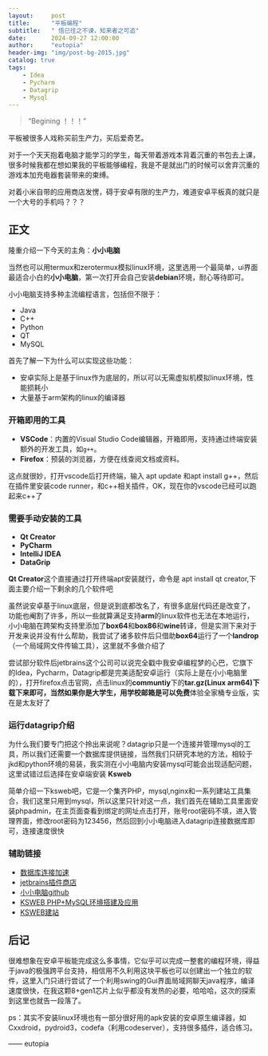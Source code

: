 ```yaml
---
layout:     post
title:      "平板编程"
subtitle:   " 悟已往之不谏，知来者之可追"
date:       2024-09-27 12:00:00
author:     "eutopia"
header-img: "img/post-bg-2015.jpg"
catalog: true
tags:
    - Idea
    - Pycharm
    - Datagrip
    - Mysql
---
```


> “Begining ！！！”


平板被很多人戏称买前生产力，买后爱奇艺。

对于一个天天抱着电脑才能学习的学生，每天带着游戏本背着沉重的书包去上课，很多时候我都在想如果我的平板能够编程，我是不是就出门的时候可以舍弃沉重的游戏本加充电器套装带来的束缚。

对着小米自带的应用商店发愣，碍于安卓有限的生产力，难道安卓平板真的就只是一个大号的手机吗？？？


<p id = "build"></p>

## 正文

隆重介绍一下今天的主角：**小小电脑**

当然也可以用termux和zerotermux模拟linux环境，这里选用一个最简单，ui界面最适合小白的**小小电脑**，第一次打开会自己安装**debian**环境，耐心等待即可。

小小电脑支持多种主流编程语言，包括但不限于：
- Java
- C++
- Python
- QT
- MySQL


首先了解一下为什么可以实现这些功能：

* 安卓实际上是基于linux作为底层的，所以可以无需虚拟机模拟linux环境，性能损耗小
* 大量基于arm架构的linux的编译器

### 开箱即用的工具

- **VSCode**：内置的Visual Studio Code编辑器，开箱即用，支持通过终端安装额外的开发工具，如`g++`。
- **Firefox**：预装的浏览器，方便在线查阅文档或资料。

这点就很妙，打开vscode后打开终端，输入 apt update 和apt install g++，然后在插件里安装code runner，和c++相关插件，OK，现在你的vscode已经可以跑起来c++了


### 需要手动安装的工具

- **Qt Creator**
- **PyCharm**
- **IntelliJ IDEA**
- **DataGrip**


**Qt Creator**这个直接通过打开终端apt安装就行，命令是 apt install qt creator,下面主要介绍一下剩余的几个软件吧

虽然说安卓基于linux底层，但是说到底都改名了，有很多底层代码还是改变了，功能也阉割了许多，所以一些就算满足支持**arm**的linux软件也无法在本地运行，小小电脑在跨架构支持里添加了**box64**和**box86**和**wine**转译，但是实测下来对于开发来说并没有什么帮助，我尝试了诸多软件后只借助**box64**运行了一个**landrop**（一个局域网文件传输工具），这里就不多做介绍了

尝试部分软件后jetbrains这个公司可以说完全戳中我安卓编程梦的心巴，它旗下的Idea，Pycharm，Datagrip都是完美适配安卓运行（实际上是在小小电脑里的），打开firefox点击官网，点击linux的**communtiy**下的**tar.gz(Linux arm64)**下载下来即可，当然如果你是大学生，用学校邮箱是可以**免费**体验全家桶专业版，实在是太友好了


### 运行datagrip介绍

为什么我们要专门把这个拎出来说呢？datagrip只是一个连接并管理mysql的工具，所以我们还需要一个数据库提供链接，当然我们只研究本地的方法，相较于jkd和python环境的易装，我实测在小小电脑内安装mysql可能会出现适配问题，这里试错过后选择在安卓端安装 **Ksweb**


简单介绍一下ksweb吧，它是一个集齐PHP，mysql,nginx和一系列建站工具集合，我们这里只用到mysql，所以这里只针对这一点，我们首先在辅助工具里面安装phpadmin，在主页面查看到绑定的网址点击打开，账号root密码不填，进入管理界面，修改root密码为123456，然后回到小小电脑进入datagrip连接数据库即可，连接速度很快

### 辅助链接
- [数据库连接加速](http://t.csdnimg.cn/JouYn)
- [jetbrains插件商店](https://plugins.jetbrains.com/idea)
- [小小电脑github](https://github.com/Cateners/tiny_computer)
- [KSWEB PHP+MySQL环境搭建及应用](https://blog.csdn.net/ymangu666/article/details/29838467)
- [KSWEB建站](https://blog.csdn.net/qq_24654501/article/details/108052368)



## 后记

很难想象在安卓平板能完成这么多事情，它似乎可以完成一整套的编程环境，得益于java的极强跨平台支持，相信用不久利用这块平板也可以创建出一个独立的软件，这里入门只进行尝试了一个利用swing的Gui界面局域网聊天java程序，编译速度很快，在我这颗8+gen1芯片上似乎都没有发热的必要，哈哈哈，这次的探索到这里也就告一段落了。

ps：其实不安装linux环境也有一部分很好用的apk安装的安卓原生编译器，如Cxxdroid，pydroid3，codefa（利用codeserver），支持很多插件，适合练习。

—— eutopia
